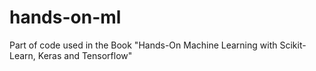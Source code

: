 # hands-on-ml
Part of code used in the Book "Hands-On Machine Learning with Scikit-Learn, Keras and Tensorflow"
